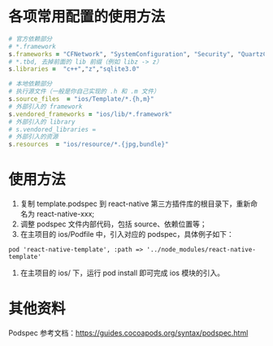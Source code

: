 # 各项常用配置的使用方法

```ruby
# 官方依赖部分
# *.framework
s.frameworks = "CFNetwork", "SystemConfiguration", "Security", "QuartzCore", "CoreTelephony", "CoreMotion", "CoreLocation"
# *.tbd, 去掉前面的 lib 前缀（例如 libz -> z）
s.libraries =  "c++","z","sqlite3.0"

# 本地依赖部分
# 执行源文件（一般是你自己实现的 .h 和 .m 文件）
s.source_files  = "ios/Template/*.{h,m}"
# 外部引入的 framework
s.vendored_frameworks = "ios/lib/*.framework"
# 外部引入的 library
# s.vendored_libraries =
# 外部引入的资源
s.resources  = "ios/resource/*.{jpg,bundle}"
```

# 使用方法

1. 复制 template.podspec 到 react-native 第三方插件库的根目录下，重新命名为 react-native-xxx;
1. 调整 podspec 文件内部代码，包括 source、依赖位置等；
1. 在主项目的 ios/Podfile 中，引入对应的 podspec，具体例子如下：

```
pod 'react-native-template', :path => '../node_modules/react-native-template'
```

1. 在主项目的 ios/ 下，运行 pod install 即可完成 ios 模块的引入。


# 其他资料

Podspec 参考文档：https://guides.cocoapods.org/syntax/podspec.html